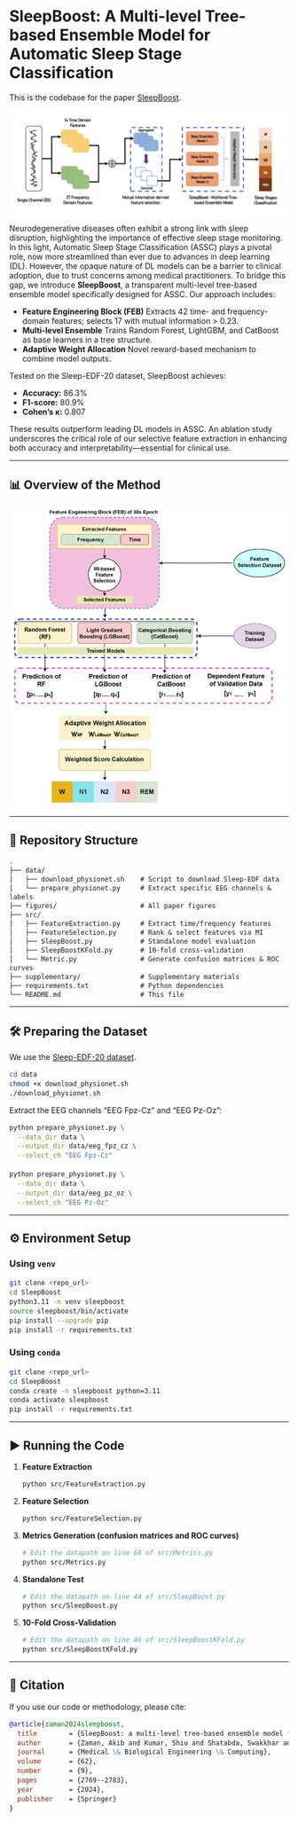 # SleepBoost: A Multi-level Tree-based Ensemble Model for Automatic Sleep Stage Classification

This is the codebase for the paper [SleepBoost](https://link.springer.com/article/10.1007/s11517-024-03096-x).

<p align="center">
  <img src="./figures/GA.png" alt="SleepBoost Logo"/>
</p>

Neurodegenerative diseases often exhibit a strong link with sleep disruption, highlighting the importance of effective sleep stage monitoring. In this light, Automatic Sleep Stage Classification (ASSC) plays a pivotal role, now more streamlined than ever due to advances in deep learning (DL). However, the opaque nature of DL models can be a barrier to clinical adoption, due to trust concerns among medical practitioners. To bridge this gap, we introduce **SleepBoost**, a transparent multi-level tree-based ensemble model specifically designed for ASSC. Our approach includes:

* **Feature Engineering Block (FEB)**
  Extracts 42 time- and frequency-domain features; selects 17 with mutual information > 0.23.
* **Multi-level Ensemble**
  Trains Random Forest, LightGBM, and CatBoost as base learners in a tree structure.
* **Adaptive Weight Allocation**
  Novel reward-based mechanism to combine model outputs.

Tested on the Sleep-EDF-20 dataset, SleepBoost achieves:

* **Accuracy:** 86.3%
* **F1-score:** 80.9%
* **Cohen’s κ:** 0.807

These results outperform leading DL models in ASSC. An ablation study underscores the critical role of our selective feature extraction in enhancing both accuracy and interpretability—essential for clinical use.

---

## 📊 Overview of the Method

<p align="center">
  <img src="./figures/SleepBoost.jpg" alt="SleepBoost Architecture"/>
</p>

---

## 📁 Repository Structure

```text
.
├── data/
│   ├── download_physionet.sh    # Script to download Sleep-EDF data
│   └── prepare_physionet.py     # Extract specific EEG channels & labels
├── figures/                     # All paper figures
├── src/
│   ├── FeatureExtraction.py     # Extract time/frequency features
│   ├── FeatureSelection.py      # Rank & select features via MI
│   ├── SleepBoost.py            # Standalone model evaluation
│   ├── SleepBoostKFold.py       # 10-fold cross-validation
│   └── Metric.py                # Generate confusion matrices & ROC curves
├── supplementary/               # Supplementary materials
├── requirements.txt             # Python dependencies
└── README.md                    # This file
```

---

## 🛠️ Preparing the Dataset

We use the [Sleep-EDF-20 dataset](https://www.physionet.org/content/sleep-edfx/1.0.0/).

```bash
cd data
chmod +x download_physionet.sh
./download_physionet.sh
```

Extract the EEG channels “EEG Fpz-Cz” and “EEG Pz-Oz”:

```bash
python prepare_physionet.py \
  --data_dir data \
  --output_dir data/eeg_fpz_cz \
  --select_ch "EEG Fpz-Cz"

python prepare_physionet.py \
  --data_dir data \
  --output_dir data/eeg_pz_oz \
  --select_ch "EEG Pz-Oz"
```

---

## ⚙️ Environment Setup

### Using `venv`

```bash
git clone <repo_url>
cd SleepBoost
python3.11 -m venv sleepboost
source sleepboost/bin/activate
pip install --upgrade pip
pip install -r requirements.txt
```

### Using `conda`

```bash
git clone <repo_url>
cd SleepBoost
conda create -n sleepboost python=3.11
conda activate sleepboost
pip install -r requirements.txt
```

---

## ▶️ Running the Code

1. **Feature Extraction**

   ```bash
   python src/FeatureExtraction.py
   ```

2. **Feature Selection**

   ```bash
   python src/FeatureSelection.py 
   ```

3. **Metrics Generation (confusion matrices and ROC curves)**

   ```bash
   # Edit the datapath on line 68 of src/Metrics.py 
   python src/Metrics.py
   ```

4. **Standalone Test**

   ```bash
   # Edit the datapath on line 44 of src/SleepBoost.py
   python src/SleepBoost.py
   ```

5. **10-Fold Cross-Validation**

   ```bash
   # Edit the datapath on line 46 of src/SleepBoostKFold.py
   python src/SleepBoostKFold.py
   ```

---

## 📖 Citation

If you use our code or methodology, please cite:

```bibtex
@article{zaman2024sleepboost,
  title        = {SleepBoost: a multi-level tree-based ensemble model for automatic sleep stage classification},
  author       = {Zaman, Akib and Kumar, Shiu and Shatabda, Swakkhar and Dehzangi, Iman and Sharma, Alok},
  journal      = {Medical \& Biological Engineering \& Computing},
  volume       = {62},
  number       = {9},
  pages        = {2769--2783},
  year         = {2024},
  publisher    = {Springer}
}
```

